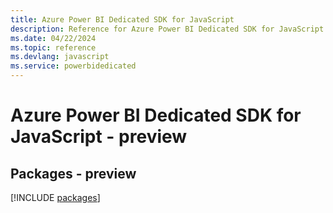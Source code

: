 ```yaml
---
title: Azure Power BI Dedicated SDK for JavaScript
description: Reference for Azure Power BI Dedicated SDK for JavaScript
ms.date: 04/22/2024
ms.topic: reference
ms.devlang: javascript
ms.service: powerbidedicated
---
```

# Azure Power BI Dedicated SDK for JavaScript - preview
## Packages - preview
[!INCLUDE [packages](power-bi-dedicated-index.md)]
